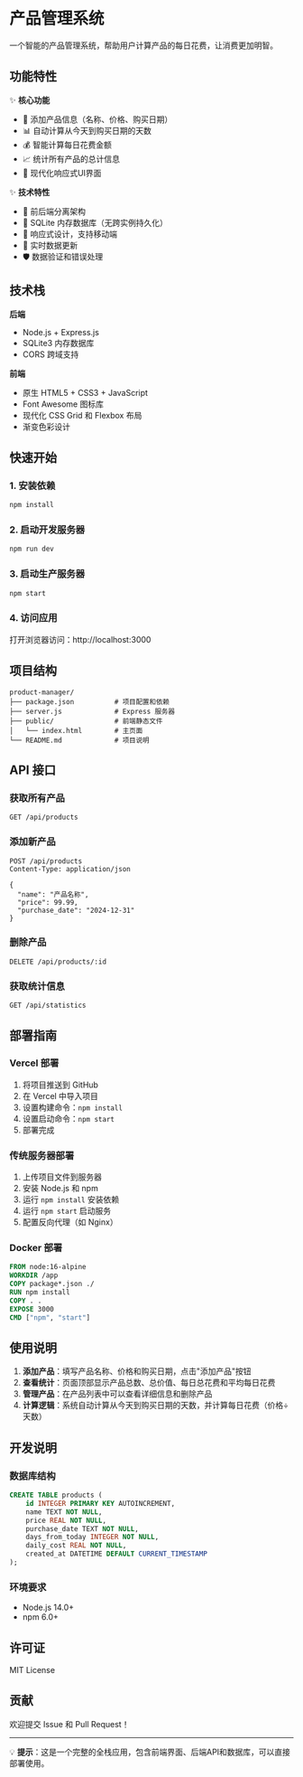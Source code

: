 # 产品管理系统

一个智能的产品管理系统，帮助用户计算产品的每日花费，让消费更加明智。

## 功能特性

✨ **核心功能**
- 📝 添加产品信息（名称、价格、购买日期）
- 📊 自动计算从今天到购买日期的天数
- 💰 智能计算每日花费金额
- 📈 统计所有产品的总计信息
- 🎨 现代化响应式UI界面

✨ **技术特性**
- 🚀 前后端分离架构
- 💾 SQLite 内存数据库（无跨实例持久化）
- 📱 响应式设计，支持移动端
- 🔄 实时数据更新
- 🛡️ 数据验证和错误处理

## 技术栈

**后端**
- Node.js + Express.js
- SQLite3 内存数据库
- CORS 跨域支持

**前端**
- 原生 HTML5 + CSS3 + JavaScript
- Font Awesome 图标库
- 现代化 CSS Grid 和 Flexbox 布局
- 渐变色彩设计

## 快速开始

### 1. 安装依赖
```bash
npm install
```

### 2. 启动开发服务器
```bash
npm run dev
```

### 3. 启动生产服务器
```bash
npm start
```

### 4. 访问应用
打开浏览器访问：http://localhost:3000

## 项目结构

```
product-manager/
├── package.json          # 项目配置和依赖
├── server.js             # Express 服务器
├── public/               # 前端静态文件
│   └── index.html        # 主页面
└── README.md             # 项目说明
```

## API 接口

### 获取所有产品
```
GET /api/products
```

### 添加新产品
```
POST /api/products
Content-Type: application/json

{
  "name": "产品名称",
  "price": 99.99,
  "purchase_date": "2024-12-31"
}
```

### 删除产品
```
DELETE /api/products/:id
```

### 获取统计信息
```
GET /api/statistics
```

## 部署指南

### Vercel 部署
1. 将项目推送到 GitHub
2. 在 Vercel 中导入项目
3. 设置构建命令：`npm install`
4. 设置启动命令：`npm start`
5. 部署完成

### 传统服务器部署
1. 上传项目文件到服务器
2. 安装 Node.js 和 npm
3. 运行 `npm install` 安装依赖
4. 运行 `npm start` 启动服务
5. 配置反向代理（如 Nginx）

### Docker 部署
```dockerfile
FROM node:16-alpine
WORKDIR /app
COPY package*.json ./
RUN npm install
COPY . .
EXPOSE 3000
CMD ["npm", "start"]
```

## 使用说明

1. **添加产品**：填写产品名称、价格和购买日期，点击"添加产品"按钮
2. **查看统计**：页面顶部显示产品总数、总价值、每日总花费和平均每日花费
3. **管理产品**：在产品列表中可以查看详细信息和删除产品
4. **计算逻辑**：系统自动计算从今天到购买日期的天数，并计算每日花费（价格÷天数）

## 开发说明

### 数据库结构
```sql
CREATE TABLE products (
    id INTEGER PRIMARY KEY AUTOINCREMENT,
    name TEXT NOT NULL,
    price REAL NOT NULL,
    purchase_date TEXT NOT NULL,
    days_from_today INTEGER NOT NULL,
    daily_cost REAL NOT NULL,
    created_at DATETIME DEFAULT CURRENT_TIMESTAMP
);
```

### 环境要求
- Node.js 14.0+
- npm 6.0+

## 许可证

MIT License

## 贡献

欢迎提交 Issue 和 Pull Request！

---

💡 **提示**：这是一个完整的全栈应用，包含前端界面、后端API和数据库，可以直接部署使用。